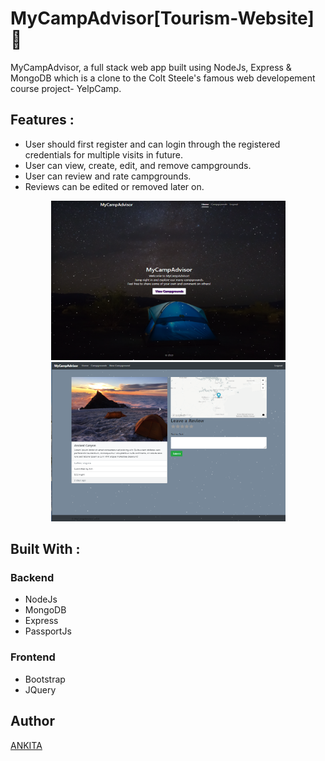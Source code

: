 # MyCampAdvisor[Tourism-Website]:circus_tent:
MyCampAdvisor, a full stack web app built using NodeJs, Express & MongoDB which is a clone to the Colt Steele's famous web developement course project- YelpCamp.

## Features :
- User should first register and can login through the registered credentials for multiple visits in future.
- User can view, create, edit, and remove campgrounds.
- User can review and rate campgrounds.
- Reviews can be edited or removed later on.

<p align="center">
<kbd>
<img src="https://github.com/Ankitabit3496/MyCampAdvisor/blob/main/Images/Image_1.png" height="255" width="375">
</kbd>
<kbd>
<img src=https://github.com/Ankitabit3496/MyCampAdvisor/blob/main/Images/Image_2.png height="255" width="375">
</kbd>
</p>

## Built With :
### Backend
- NodeJs
- MongoDB
- Express
- PassportJs
### Frontend
- Bootstrap
- JQuery

## Author
[ANKITA](https://github.com/Ankitabit3496)
